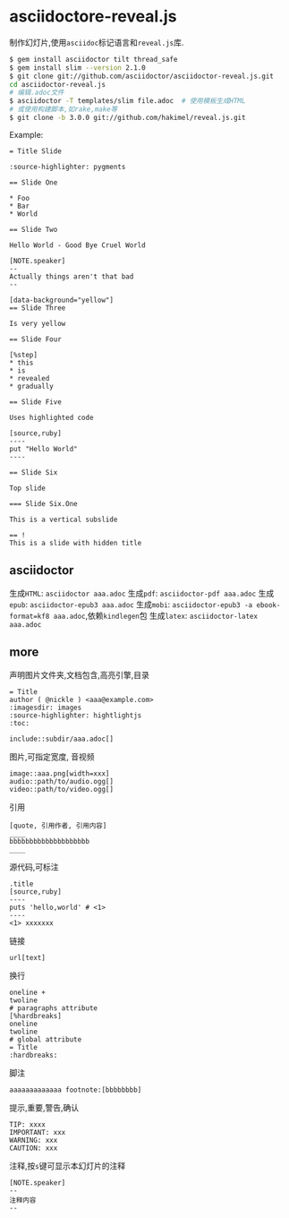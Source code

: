 # asciidoctore-reveal.js

制作幻灯片,使用`asciidoc`标记语言和`reveal.js`库.

```sh
$ gem install asciidoctor tilt thread_safe
$ gem install slim --version 2.1.0
$ git clone git://github.com/asciidoctor/asciidoctor-reveal.js.git
cd asciidoctor-reveal.js
# 编辑.adoc文件
$ asciidoctor -T templates/slim file.adoc  # 使用模板生成HTML
# 或使用构建脚本,如rake,make等
$ git clone -b 3.0.0 git://github.com/hakimel/reveal.js.git
```

Example:
```asciidoc
= Title Slide

:source-highlighter: pygments

== Slide One

* Foo
* Bar
* World

== Slide Two

Hello World - Good Bye Cruel World

[NOTE.speaker]
--
Actually things aren't that bad
--

[data-background="yellow"]
== Slide Three

Is very yellow

== Slide Four

[%step]
* this
* is
* revealed
* gradually

== Slide Five

Uses highlighted code

[source,ruby]
----
put "Hello World"
----

== Slide Six

Top slide

=== Slide Six.One

This is a vertical subslide

== !
This is a slide with hidden title
```

## asciidoctor

生成`HTML`: `asciidoctor aaa.adoc`
生成`pdf`: `asciidoctor-pdf aaa.adoc`
生成`epub`: `asciidoctor-epub3 aaa.adoc`
生成`mobi`: `asciidoctor-epub3 -a ebook-format=kf8 aaa.adoc`,依赖`kindlegen`包
生成`latex`: `asciidoctor-latex aaa.adoc`

## more

声明图片文件夹,文档包含,高亮引擎,目录
```asciidoc
= Title
author ( @nickle ) <aaa@example.com>
:imagesdir: images
:source-highlighter: hightlightjs
:toc:

include::subdir/aaa.adoc[]
```

图片,可指定宽度, 音视频
```asciidoc
image::aaa.png[width=xxx]
audio::path/to/audio.ogg[]
video::path/to/video.ogg[]
```

引用
```asciidoc
[quote, 引用作者, 引用内容]
____
bbbbbbbbbbbbbbbbbbbb
____
```

源代码,可标注
```asciidoc
.title
[source,ruby]
----
puts 'hello,world' # <1>
----
<1> xxxxxxx
```

链接
```asciidoc
url[text]
```

换行
```asciidoc
oneline +
twoline
# paragraphs attribute
[%hardbreaks]
oneline
twoline
# global attribute
= Title
:hardbreaks:
```

脚注
```asciidoc
aaaaaaaaaaaaa footnote:[bbbbbbbb]
```

提示,重要,警告,确认
```asciidoc
TIP: xxxx
IMPORTANT: xxx
WARNING: xxx
CAUTION: xxx
```

注释,按`s`键可显示本幻灯片的注释
```asciidoc
[NOTE.speaker]
--
注释内容
--
```
